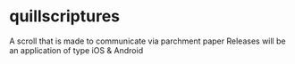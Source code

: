 # quillscriptures
A scroll that is made to communicate via parchment paper
Releases will be an application of type iOS & Android
